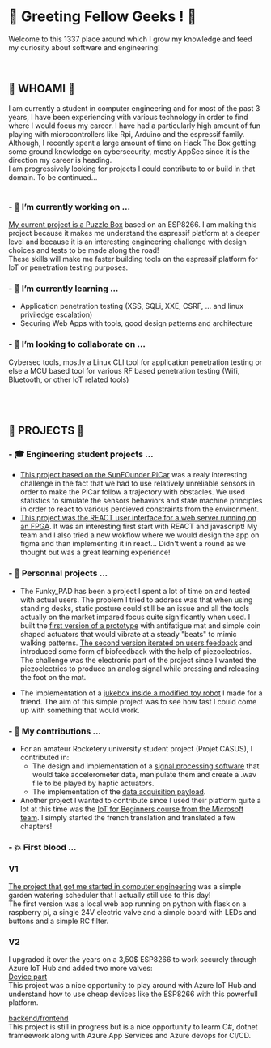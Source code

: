 # 👋 Greeting Fellow Geeks ! 👋

Welcome to this 1337 place around which I grow my knowledge and feed my curiosity about software and engineering!  

<br/>

## 👾 WHOAMI 👾

I am currently a student in computer engineering and for most of the past 3 years, I have been experiencing with various technology in order to find where I would focus my career. I have had a particularly high amount of fun playing with microcontrollers like Rpi, Arduino and the espressif family.  
Although, I recently spent a large amount of time on Hack The Box getting some ground knowledge on cybersecurity, mostly AppSec since it is the direction my career is heading.  
I am progressively looking for projects I could contribute to or build in that domain. To be continued...  
<br/>
### - 🔭 I’m currently working on ...
[My current project is a Puzzle Box](https://github.com/IterateMe/puzzle_box) based on an ESP8266. I am making this project because it makes me understand the espressif platform at a deeper level and because it is an interesting engineering challenge with design choices and tests to be made along the road!  
These skills will make me faster building tools on the espressif platform for IoT or penetration testing purposes.

### - 🌱 I’m currently learning ...
- Application penetration testing (XSS, SQLi, XXE, CSRF, ... and linux priviledge escalation)
- Securing Web Apps with tools, good design patterns and architecture

### - 👯 I’m looking to collaborate on ...  
Cybersec tools, mostly a Linux CLI tool for application penetration testing or else a MCU based tool for various RF based penetration testing (Wifi, Bluetooth, or other IoT related tools)  
<br/>
<br/>
<br/>
## 💾 PROJECTS 💾

### - 🎓 Engineering student projects ...

- [This project based on the SunFOunder PiCar](https://github.com/IterateMe/SunFounder_PiCar) was a realy interesting challenge in the fact that we had to use relatively unreliable sensors in order to make the PiCar follow a trajectory with obstacles. We used statistics to simulate the sensors behaviors and state machine principles in order to react to various percieved constraints from the environment.
- [This project was the REACT user interface for a web server running on an FPGA](https://github.com/IterateMe/alco2bin). It was an interesting first start with REACT and javascript! My team and I also tried a new wokflow where we would design the app on figma and than implementing it in react... Didn't went a round as we thought but was a great learning experience!

### - 🌟 Personnal projects ...

- The Funky_PAD has been a project I spent a lot of time on and tested with actual users. The problem I tried to address was that when using standing desks, static posture could still be an issue and all the tools actually on the market impared focus quite significantly when used. I built the [first version of a prototype](https://github.com/IterateMe/funky_PAD) with antifatigue mat and simple coin shaped actuators that would vibrate at a steady "beats" to mimic walking patterns. [The second version iterated on users feedback](https://github.com/IterateMe/FUNKY_PAD_V2) and introduced some form of biofeedback with the help of piezoelectrics. The challenge was the electronic part of the project since I wanted the piezoelectrics to produce an analog signal while pressing and releasing the foot on the mat. 

- The implementation of a [jukebox inside a modified toy robot](https://github.com/IterateMe/JukeBot) I made for a friend. The aim of this simple project was to see how fast I could come up with something that would work.

### - 🎇 My contributions ...

- For an amateur Rocketery university student project (Projet CASUS), I contributed in:
  - The design and implementation of a [signal processing software](https://github.com/Projet-CASUS/Vibes) that would take accelerometer data, manipulate them and create a .wav file to be played by haptic actuators.
  - The implementation of the [data acquisition payload](https://github.com/Projet-CASUS/MKRZ_MPU6050).
- Another project I wanted to contribute since I used their platform quite a lot at this time was the [IoT for Beginners course from the Microsoft team](https://github.com/IterateMe/IoT-For-Beginners). I simply started the french translation and translated a few chapters! 

### - 💥 First blood ...  
### V1  
[The project that got me started in computer engineering](https://github.com/IterateMe/Garden_AuTomate_RPi) was a simple garden watering scheduler that I actually still use to this day!  
The first version was a local web app running on python with flask on a raspberry pi, a single 24V electric valve and a simple board with LEDs and buttons and a simple RC filter.  

### V2  
I upgraded it over the years on a 3,50$ ESP8266 to work securely through Azure IoT Hub and added two more valves:  
[Device part](https://github.com/IterateMe/Garden_AuTomate_ESP8266/)  
This project was a nice opportunity to play around with Azure IoT Hub and understand how to use cheap devices like the ESP8266 with this powerfull platform. 

[backend/frontend](https://github.com/IterateMe/Garden_Automate_dotnet_react)  
This project is still in progress but is a nice opportunity to learm C#, dotnet frameework along with Azure App Services and Azure devops for CI/CD.  

<!--
**IterateMe/IterateMe** is a ✨ _special_ ✨ repository because its `README.md` (this file) appears on your GitHub profile.

Here are some ideas to get you started:

- 🔭 I’m currently working on ...
- 🤔 I’m looking for help with ...
- 💬 Ask me about ...
- 📫 How to reach me: ...
- 😄 Pronouns: ...

-->
